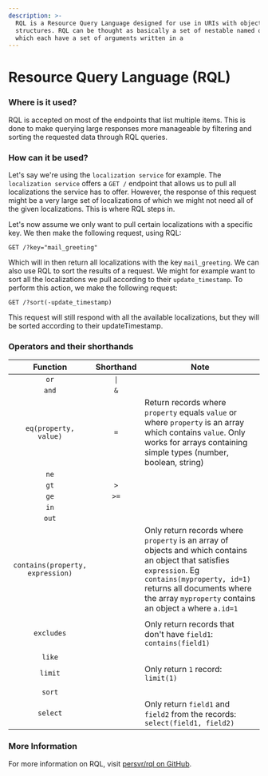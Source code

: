 ```yaml
---
description: >-
  RQL is a Resource Query Language designed for use in URIs with object data
  structures. RQL can be thought as basically a set of nestable named operators
  which each have a set of arguments written in a
---
```


# Resource Query Language (RQL)

### Where is it used? <a href="#markdown-header-where-is-it-used" id="markdown-header-where-is-it-used"></a>

RQL is accepted on most of the endpoints that list multiple items. This is done to make querying large responses more manageable by filtering and sorting the requested data through RQL queries.

### How can it be used? <a href="#markdown-header-how-can-it-be-used" id="markdown-header-how-can-it-be-used"></a>

Let's say we're using the `localization service` for example. The `localization service` offers a `GET /` endpoint that allows us to pull all localizations the service has to offer. However, the response of this request might be a very large set of localizations of which we might not need all of the given localizations. This is where RQL steps in.

Let's now assume we only want to pull certain localizations with a specific key. We then make the following request, using RQL:

`GET /?key="mail_greeting"`

Which will in then return all localizations with the key `mail_greeting`. We can also use RQL to sort the results of a request. We might for example want to sort all the localizations we pull according to their `update_timestamp`. To perform this action, we make the following request:

`GET /?sort(-update_timestamp)`

This request will still respond with all the available localizations, but they will be sorted according to their updateTimestamp.

### Operators and their shorthands <a href="#markdown-header-operators-and-their-shorthands" id="markdown-header-operators-and-their-shorthands"></a>

|             Function             | Shorthand | Note                                                                                                                                                                                                                                            |
| :------------------------------: | :-------: | ----------------------------------------------------------------------------------------------------------------------------------------------------------------------------------------------------------------------------------------------- |
|               `or`               |    `\|`   |                                                                                                                                                                                                                                                 |
|               `and`              |    `&`    |                                                                                                                                                                                                                                                 |
|       `eq(property, value)`      |    `=`    | Return records where `property` equals `value` or where `property` is an array which contains `value`. Only works for arrays containing simple types (number, boolean, string)                                                                  |
|               `ne`               |           |                                                                                                                                                                                                                                                 |
|               `gt`               |    `>`    |                                                                                                                                                                                                                                                 |
|               `ge`               |    `>=`   |                                                                                                                                                                                                                                                 |
|               `in`               |           |                                                                                                                                                                                                                                                 |
|               `out`              |           |                                                                                                                                                                                                                                                 |
| `contains(property, expression)` |           | Only return records where `property` is an array of objects and which contains an object that satisfies  `expression`. Eg `contains(myproperty, id=1)` returns all documents where the array `myproperty` contains an object `a` where `a.id=1` |
|                                  |           |                                                                                                                                                                                                                                                 |
|            `excludes`            |           | Only return records that don't have `field1`: `contains(field1)`                                                                                                                                                                                |
|                                  |           |                                                                                                                                                                                                                                                 |
|              `like`              |           |                                                                                                                                                                                                                                                 |
|              `limit`             |           | Only return `1` record: `limit(1)`                                                                                                                                                                                                              |
|                                  |           |                                                                                                                                                                                                                                                 |
|              `sort`              |           |                                                                                                                                                                                                                                                 |
|             `select`             |           | Only return `field1` and `field2` from the records: `select(field1, field2)`                                                                                                                                                                    |

### More Information <a href="#markdown-header-more-information" id="markdown-header-more-information"></a>

For more information on RQL, visit [persvr/rql on GitHub](https://github.com/persvr/rql).
